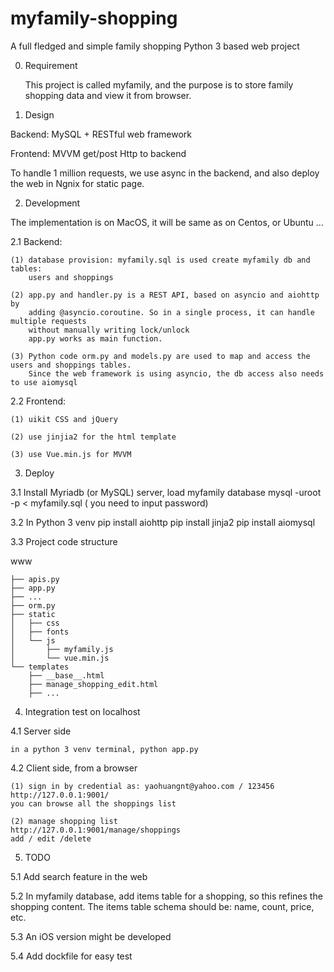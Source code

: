myfamily-shopping
======================

A full fledged and simple family shopping Python 3 based web project

0. Requirement

    This project is called myfamily, and the purpose is to store family shopping data and view it
    from browser.


1. Design

Backend:  MySQL + RESTful web framework

Frontend: MVVM get/post Http to backend

To handle 1 million requests, we use async in the backend, and also deploy the web in Ngnix
for static page.

2. Development

The implementation is on MacOS, it will be same as on Centos, or Ubuntu ...

2.1 Backend:

    (1) database provision: myfamily.sql is used create myfamily db and tables:
        users and shoppings

    (2) app.py and handler.py is a REST API, based on asyncio and aiohttp by
        adding @asyncio.coroutine. So in a single process, it can handle multiple requests
        without manually writing lock/unlock
        app.py works as main function.

    (3) Python code orm.py and models.py are used to map and access the users and shoppings tables.
        Since the web framework is using asyncio, the db access also needs to use aiomysql

2.2 Frontend:

    (1) uikit CSS and jQuery

    (2) use jinjia2 for the html template

    (3) use Vue.min.js for MVVM


3. Deploy

3.1 Install Myriadb (or MySQL) server, load myfamily database
    mysql -uroot -p < myfamily.sql
( you need to input password)

3.2 In Python 3 venv
    pip install aiohttp
    pip install jinja2
    pip install aiomysql

3.3 Project code structure

www

    ├── apis.py
    ├── app.py
    ├── ...
    ├── orm.py
    ├── static
    │   ├── css
    │   ├── fonts
    │   └── js
    │       ├── myfamily.js
    │       └── vue.min.js
    └── templates
        ├── __base__.html
        ├── manage_shopping_edit.html
        ├── ...



4. Integration test on localhost

4.1 Server side

    in a python 3 venv terminal, python app.py

4.2 Client side, from a browser

    (1) sign in by credential as: yaohuangnt@yahoo.com / 123456
    http://127.0.0.1:9001/
    you can browse all the shoppings list

    (2) manage shopping list
    http://127.0.0.1:9001/manage/shoppings
    add / edit /delete


5. TODO

5.1 Add search feature in the web

5.2 In myfamily database, add items table for a shopping, so this refines the 
    shopping content. The items table schema should be: name, count, price, etc.
    
5.3 An iOS version might be developed

5.4 Add dockfile for easy test


